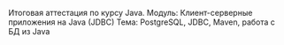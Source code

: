 Итоговая аттестация по курсу Java.
Модуль: Клиент-серверные приложения на Java (JDBC)
Тема: PostgreSQL, JDBC, Maven, работа с БД из Java